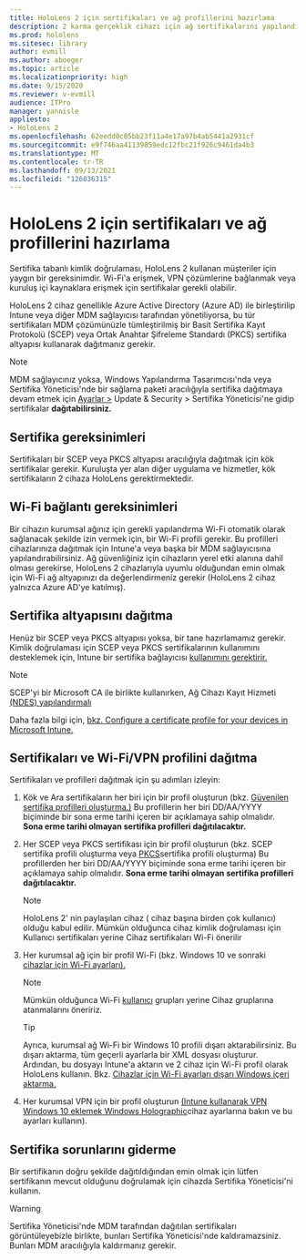 ```yaml
---
title: HoloLens 2 için sertifikaları ve ağ profillerini hazırlama
description: 2 karma gerçeklik cihazı için ağ sertifikalarını yapılandırmayı, kullanmayı, dağıtmayı ve HoloLens gidermeyi öğrenin.
ms.prod: hololens
ms.sitesec: library
author: evmill
ms.author: aboeger
ms.topic: article
ms.localizationpriority: high
ms.date: 9/15/2020
ms.reviewer: v-evmill
audience: ITPro
manager: yannisle
appliesto:
- HoloLens 2
ms.openlocfilehash: 62eedd0c05bb23f11a4e17a97b4ab5441a2931cf
ms.sourcegitcommit: e9f746aa41139859edc12fbc21f926c9461da4b3
ms.translationtype: MT
ms.contentlocale: tr-TR
ms.lasthandoff: 09/13/2021
ms.locfileid: "126036315"
---
```

# <a name="prepare-certificates-and-network-profiles-for-hololens-2"></a>HoloLens 2 için sertifikaları ve ağ profillerini hazırlama

Sertifika tabanlı kimlik doğrulaması, HoloLens 2 kullanan müşteriler için yaygın bir gereksinimdir. Wi-Fi'a erişmek, VPN çözümlerine bağlanmak veya kuruluş içi kaynaklara erişmek için sertifikalar gerekli olabilir.

HoloLens 2 cihaz genellikle Azure Active Directory (Azure AD) ile birleştirilip Intune veya diğer MDM sağlayıcısı tarafından yönetiliyorsa, bu tür sertifikaları MDM çözümünüzle tümleştirilmiş bir Basit Sertifika Kayıt Protokolü (SCEP) veya Ortak Anahtar Şifreleme Standardı (PKCS) sertifika altyapısı kullanarak dağıtmanız gerekir. 

>[!NOTE]
> MDM sağlayıcınız yoksa, Windows Yapılandırma Tasarımcısı'nda veya [](hololens-provisioning.md#steps-for-creating-provisioning-packages) Sertifika Yöneticisi'nde bir sağlama paketi [](certificate-manager.md) aracılığıyla sertifika dağıtmaya devam etmek için [Ayarlar >](https://www.microsoft.com/p/windows-configuration-designer/9nblggh4tx22?rtc=1&activetab=pivot:regionofsystemrequirementstab) Update & Security > Sertifika Yöneticisi'ne gidip sertifikalar **dağıtabilirsiniz.**

## <a name="certificate-requirements"></a>Sertifika gereksinimleri
Sertifikaları bir SCEP veya PKCS altyapısı aracılığıyla dağıtmak için kök sertifikalar gerekir. Kuruluşta yer alan diğer uygulama ve hizmetler, kök sertifikaların 2 cihaza HoloLens gerektirmektedir. 

## <a name="wi-fi-connectivity-requirements"></a>Wi-Fi bağlantı gereksinimleri
Bir cihazın kurumsal ağınız için gerekli yapılandırma Wi-Fi otomatik olarak sağlanacak şekilde izin vermek için, bir Wi-Fi profili gerekir. Bu profilleri cihazlarınıza dağıtmak için Intune'a veya başka bir MDM sağlayıcısına yapılandırabilirsiniz. Ağ güvenliğiniz için cihazların yerel etki alanına dahil olması gerekirse, HoloLens 2 cihazlarıyla uyumlu olduğundan emin olmak için Wi-Fi ağ altyapınızı da değerlendirmeniz gerekir (HoloLens 2 cihaz yalnızca Azure AD'ye katılmış).

## <a name="deploy-certificate-infrastructure"></a>Sertifika altyapısını dağıtma
Henüz bir SCEP veya PKCS altyapısı yoksa, bir tane hazırlamamız gerekir. Kimlik doğrulaması için SCEP veya PKCS sertifikalarının kullanımını desteklemek için, Intune bir sertifika bağlayıcısı [kullanımını gerektirir.](/mem/intune/protect/certificate-connectors)

> [!NOTE]
> SCEP'yi bir Microsoft CA ile birlikte kullanırken, Ağ Cihazı Kayıt Hizmeti [(NDES) yapılandırmalı](/mem/intune/protect/certificates-scep-configure#set-up-ndes)

Daha fazla bilgi için, [bkz. Configure a certificate profile for your devices in Microsoft Intune.](/intune/certificates-configure)

## <a name="deploy-certificates-and-wi-fivpn-profile"></a>Sertifikaları ve Wi-Fi/VPN profilini dağıtma
Sertifikaları ve profilleri dağıtmak için şu adımları izleyin:
1.  Kök ve Ara sertifikaların her biri için bir profil oluşturun (bkz. [Güvenilen sertifika profilleri oluşturma.)](/intune/protect/certificates-configure#create-trusted-certificate-profiles) Bu profillerin her biri DD/AA/YYYY biçiminde bir sona erme tarihi içeren bir açıklamaya sahip olmalıdır. **Sona erme tarihi olmayan sertifika profilleri dağıtılacaktır.**
1.  Her SCEP veya PKCS sertifikası için bir profil oluşturun (bkz. SCEP sertifika profili oluşturma veya [PKCS](/intune/protect/certficates-pfx-configure#create-a-pkcs-certificate-profile)sertifika profili oluşturma) Bu profillerden her biri DD/AA/YYYY biçiminde sona erme tarihi içeren bir açıklamaya sahip olmalıdır. **Sona erme tarihi olmayan sertifika profilleri dağıtılacaktır.**

    > [!NOTE]
    > HoloLens 2' nin paylaşılan cihaz ( cihaz başına birden çok kullanıcı) olduğu kabul edilir. Mümkün olduğunca cihaz kimlik doğrulaması için Kullanıcı sertifikaları yerine Cihaz sertifikaları Wi-Fi önerilir

3.  Her kurumsal ağ için bir profil Wi-Fi (bkz. Windows 10 ve sonraki [cihazlar için Wi-Fi ayarları).](/intune/wi-fi-settings-windows) 
    > [!NOTE]
    > Mümkün olduğunca Wi-Fi [kullanıcı](/mem/intune/configuration/device-profile-assign) grupları yerine Cihaz gruplarına atanmalarını öneririz. 

    > [!TIP]
    > Ayrıca, kurumsal ağ Wi-Fi bir Windows 10 profili dışarı aktarabilirsiniz. Bu dışarı aktarma, tüm geçerli ayarlarla bir XML dosyası oluşturur. Ardından, bu dosyayı Intune'a aktarın ve 2 cihaz için Wi-Fi profil olarak HoloLens kullanın. Bkz. [Cihazlar için Wi-Fi ayarları dışarı Windows içeri aktarma.](/mem/intune/configuration/wi-fi-settings-import-windows-8-1)

4.  Her kurumsal VPN için bir profil oluşturun [(Intune kullanarak VPN Windows 10 eklemek Windows Holographic](/intune/vpn-settings-windows-10)cihaz ayarlarına bakın ve bu ayarları kullanın).

## <a name="troubleshooting-certificates"></a>Sertifika sorunlarını giderme

Bir sertifikanın doğru şekilde dağıtıldığından emin olmak için [](certificate-manager.md) lütfen sertifikanın mevcut olduğunu doğrulamak için cihazda Sertifika Yöneticisi'ni kullanın.  

>[!WARNING]
> Sertifika Yöneticisi'nde MDM tarafından dağıtılan sertifikaları görüntüleyebizle birlikte, bunları Sertifika Yöneticisi'nde kaldıramazsiniz. Bunları MDM aracılığıyla kaldırmanız gerekir.


